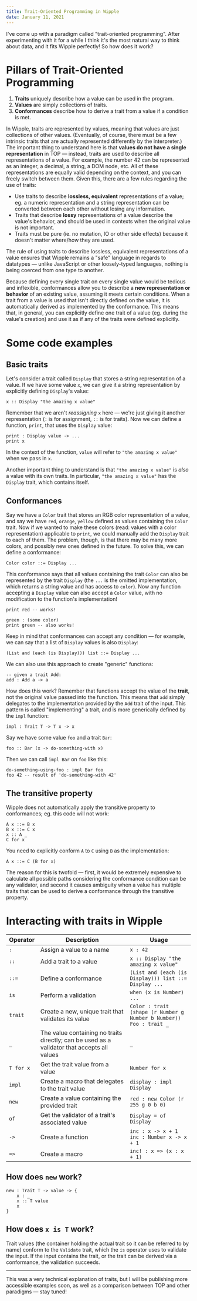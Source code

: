 ```yaml
---
title: Trait-Oriented Programming in Wipple
date: January 11, 2021
---
```


I've come up with a paradigm called "trait-oriented programming". After experimenting with it for a while I think it's the most natural way to think about data, and it fits Wipple perfectly! So how does it work?

# Pillars of Trait-Oriented Programming

1. **Traits** uniquely describe how a value can be used in the program.
2. **Values** are simply collections of traits.
3. **Conformances** describe how to derive a trait from a value if a condition is met.

In Wipple, traits are represented by values, meaning that values are just collections of other values. (Eventually, of course, there must be a few intrinsic traits that are actually represented differently by the interpreter.) The important thing to understand here is that **values do not have a single representation** in TOP — instead, traits are used to describe all representations of a value. For example, the number 42 can be represented as an integer, a decimal, a string, a DOM node, etc. All of these representations are equally valid depending on the context, and you can freely switch between them. Given this, there are a few rules regarding the use of traits:

-   Use traits to describe **lossless, equivalent** representations of a value; eg. a numeric representation and a string representation can be converted between each other without losing any information.
-   Traits that describe **lossy** representations of a value describe the value's behavior, and should be used in contexts when the original value is not important.
-   Traits must be pure (ie. no mutation, IO or other side effects) because it doesn't matter where/how they are used.

The rule of using traits to describe lossless, equivalent representations of a value ensures that Wipple remains a "safe" language in regards to datatypes — unlike JavaScript or other loosely-typed languages, nothing is being coerced from one type to another.

Because defining every single trait on every single value would be tedious and inflexible, conformances allow you to describe a **new representation or behavior** of an existing value, assuming it meets certain conditions. When a trait from a value is used that isn't directly defined on the value, it is automatically derived as implemented by the conformance. This means that, in general, you can explicitly define one trait of a value (eg. during the value's creation) and use it as if any of the traits were defined explicitly.

# Some code examples

## Basic traits

Let's consider a trait called `Display` that stores a string representation of a value. If we have some value `x`, we can give it a string representation by explicitly defining `Display`'s value:

```wipple
x :: Display "the amazing x value"
```

Remember that we aren't _reassigning_ `x` here — we're just giving it another representation (`:` is for assignment, `::` is for traits). Now we can define a function, `print`, that uses the `Display` value:

```wipple
print : Display value -> ...
print x
```

In the context of the function, `value` will refer to `"the amazing x value"` when we pass in `x`.

Another important thing to understand is that `"the amazing x value"` is _also_ a value with its own traits. In particular, `"the amazing x value"` has the `Display` trait, which contains itself.

## Conformances

Say we have a `Color` trait that stores an RGB color representation of a value, and say we have `red`, `orange`, `yellow` defined as values containing the `Color` trait. Now if we wanted to make these colors (read: values with a color representation) applicable to `print`, we could manually add the `Display` trait to each of them. The problem, though, is that there may be many more colors, and possibly new ones defined in the future. To solve this, we can define a conformance:

```wipple
Color color ::= Display ...
```

This conformance says that all values containing the trait `Color` can also be represented by the trait `Display` (the `...` is the omitted implementation, which returns a string value and has access to `color`). Now any function accepting a `Display` value can also accept a `Color` value, with no modification to the function's implementation!

```wipple
print red -- works!

green : (some color)
print green -- also works!
```

Keep in mind that conformances can accept any condition — for example, we can say that a list of `Display` values is also `Display`:

```wipple
(List and (each (is Display))) list ::= Display ...
```

We can also use this approach to create "generic" functions:

```wipple
-- given a trait Add:
add : Add a -> a
```

How does this work? Remember that functions accept the value of the **trait**, not the original value passed into the function. This means that `add` simply delegates to the implementation provided by the `Add` trait of the input. This pattern is called "implementing" a trait, and is more generically defined by the `impl` function:

```wipple
impl : Trait T -> T x -> x
```

Say we have some value `foo` and a trait `Bar`:

```wipple
foo :: Bar (x -> do-something-with x)
```

Then we can call `impl Bar` on `foo` like this:

```wipple
do-something-using-foo : impl Bar foo
foo 42 -- result of 'do-something-with 42'
```

## The transitive property

Wipple does not automatically apply the transitive property to conformances; eg. this code will not work:

```wipple
A x ::= B x
B x ::= C x
x :: A _
C for x
```

You need to explicitly conform `A` to `C` using `B` as the implementation:

```wipple
A x ::= C (B for x)
```

The reason for this is twofold — first, it would be extremely expensive to calculate all possible paths considering the conformance condition can be any validator, and second it causes ambiguity when a value has multiple traits that can be used to derive a conformance through the transitive property.

# Interacting with traits in Wipple

| Operator  | Description                                                  | Usage                                                        |
| --------- | ------------------------------------------------------------ | ------------------------------------------------------------ |
| `:`       | Assign a value to a name                                     | `x : 42`                                                     |
| `::`      | Add a trait to a value                                       | `x :: Display "the amazing x value"`                         |
| `::=`     | Define a conformance                                         | `(List and (each (is Display))) list ::= Display ...`        |
| `is`      | Perform a validation                                         | `when (x is Number) ...`                                     |
| `trait`   | Create a new, unique trait that validates its value          | `Color : trait (shape (r Number g Number b Number))`<br />`Foo : trait _` |
| `_`       | The value containing no traits directly; can be used as a validator that accepts all values | `_`                                                          |
| `T for x` | Get the trait value from a value                             | `Number for x`                                               |
| `impl`    | Create a macro that delegates to the trait value             | `display : impl Display`                                     |
| `new`     | Create a value containing the provided trait                 | `red : new Color (r 255 g 0 b 0)`                            |
| `of`      | Get the validator of a trait's associated value              | `Display = of Display`                                       |
| `->`      | Create a function                                            | `inc : x -> x + 1`<br />`inc : Number x -> x + 1`            |
| `=>`      | Create a macro                                               | `inc! : x => (x : x + 1)`                                    |

## How does `new` work?

```wipple
new : Trait T -> value -> {
    x : _
    x :: T value
    x
}
```

## How does `x is T` work?

Trait values (the container holding the actual trait so it can be referred to by name) conform to the `Validate` trait, which the `is` operator uses to validate the input. If the input contains the trait, or the trait can be derived via a conformance, the validation succeeds.

---

This was a very technical explanation of traits, but I will be publishing more accessible examples soon, as well as a comparison between TOP and other paradigms — stay tuned!

